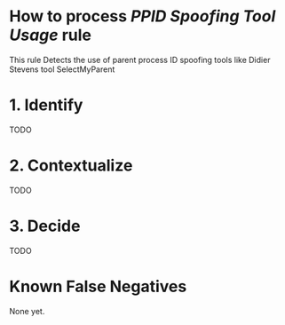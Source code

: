 # How to process *PPID Spoofing Tool Usage* rule
This rule Detects the use of parent process ID spoofing tools like Didier Stevens tool SelectMyParent

# 1. Identify
TODO

# 2. Contextualize
TODO

# 3. Decide
TODO

# Known False Negatives
None yet.
